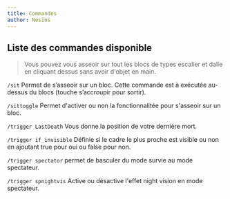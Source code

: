 ```yaml
---
title: Commandes
author: Nesios
---
```


## Liste des commandes disponible

> Vous pouvez vous asseoir sur tout les blocs de types escalier et dalle en cliquant dessus sans avoir d'objet en main.

`/sit` Permet de s’asseoir sur un bloc. Cette commande est à exécutée au-dessus du blocs (touche s’accroupir pour sortir).

`/sittoggle` Permet d'activer ou non la fonctionnalitée pour s'asseoir sur un bloc.

`/trigger LastDeath` Vous donne la position de votre dernière mort.

`/trigger if_invisible` Définie si le cadre le plus proche est visible ou non en ajoutant true pour oui ou false pour non.

`/trigger spectator` permet de basculer du mode survie au mode spectateur.

`/trigger spnightvis` Active ou désactive l'effet night vision en mode spectateur.
